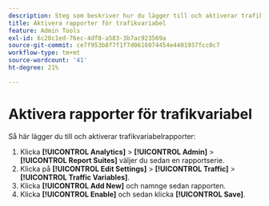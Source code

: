 ```yaml
---
description: Steg som beskriver hur du lägger till och aktiverar trafikvariabelrapporter.
title: Aktivera rapporter för trafikvariabel
feature: Admin Tools
exl-id: 6c28c1ed-76ec-4df8-a583-3b7ac923569a
source-git-commit: ce7f953b8f7f1f7d0616074454e4401937fcc0c7
workflow-type: tm+mt
source-wordcount: '41'
ht-degree: 21%

---
```


# Aktivera rapporter för trafikvariabel

Så här lägger du till och aktiverar trafikvariabelrapporter:

1. Klicka **[!UICONTROL Analytics]** > **[!UICONTROL Admin]** > **[!UICONTROL Report Suites]** väljer du sedan en rapportserie.
1. Klicka på **[!UICONTROL Edit Settings]** > **[!UICONTROL Traffic]** > **[!UICONTROL Traffic Variables]**.
1. Klicka **[!UICONTROL Add New]** och namnge sedan rapporten.
1. Klicka **[!UICONTROL Enable]** och sedan klicka **[!UICONTROL Save]**.
